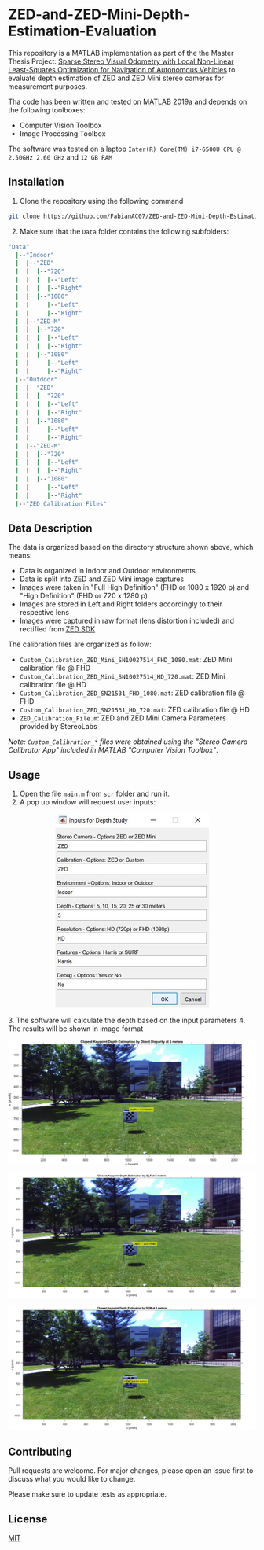 # ZED-and-ZED-Mini-Depth-Estimation-Evaluation

This repository is a MATLAB implementation as part of the the Master Thesis Project: [Sparse Stereo Visual Odometry with Local Non-Linear Least-Squares Optimization for Navigation of Autonomous Vehicles](https://curve.carleton.ca/7270ba62-1fd3-4f1b-a1fa-6031b06585e9) to evaluate depth estimation of ZED and ZED Mini stereo cameras for measurement purposes.

Tha code has been written and tested on [MATLAB 2019a](https://www.mathworks.com/?s_tid=gn_logo) and depends on the following toolboxes:
* Computer Vision Toolbox
* Image Processing Toolbox

The software was tested on a laptop `Inter(R) Core(TM) i7-6500U CPU @ 2.50GHz 2.60 GHz` and `12 GB RAM`

## Installation

1. Clone the repository using the following command

```bash
git clone https://github.com/FabianAC07/ZED-and-ZED-Mini-Depth-Estimation-Evaluation.git
```

2. Make sure that the `Data` folder contains the following subfolders:
```bash
"Data"
  |--"Indoor"
  |  |--"ZED"
  |  |  |--"720"
  |  |  |  |--"Left"
  |  |  |  |--"Right"
  |  |  |--"1080"
  |  |     |--"Left"
  |  |     |--"Right"
  |  |--"ZED-M"
  |  |  |--"720"
  |  |  |  |--"Left"
  |  |  |  |--"Right"
  |  |  |--"1080"
  |  |     |--"Left"
  |  |     |--"Right"
  |--"Outdoor"
  |  |--"ZED"
  |  |  |--"720"
  |  |  |  |--"Left"
  |  |  |  |--"Right"
  |  |  |--"1080"
  |  |     |--"Left"
  |  |     |--"Right"
  |  |--"ZED-M"
  |  |  |--"720"
  |  |  |  |--"Left"
  |  |  |  |--"Right"
  |  |  |--"1080"
  |  |     |--"Left"
  |  |     |--"Right"
  |--"ZED Calibration Files"
```

## Data Description

The data is organized based on the directory structure shown above, which means:
* Data is organized in Indoor and Outdoor environments
* Data is split into ZED and ZED Mini image captures
* Images were taken in "Full High Definition" (FHD or 1080 x 1920 p) and "High Definition" (FHD or 720 x 1280 p)
* Images are stored in Left and Right folders accordingly to their respective lens
* Images were captured in raw format (lens distortion included) and rectified from [ZED SDK](https://www.stereolabs.com/developers/release/)

The calibration files are organized as follow:
* `Custom_Calibration_ZED_Mini_SN10027514_FHD_1080.mat`: ZED Mini calibration file @ FHD  
* `Custom_Calibration_ZED_Mini_SN10027514_HD_720.mat`: ZED Mini calibration file @ HD
* `Custom_Calibration_ZED_SN21531_FHD_1080.mat`: ZED calibration file @ FHD
* `Custom_Calibration_ZED_SN21531_HD_720.mat`: ZED calibration file @ HD
* `ZED_Calibration_File.m`: ZED and ZED Mini Camera Parameters provided by StereoLabs 

*Note: `Custom_Calibration_*` files were obtained using the "Stereo Camera Calibrator App" included in MATLAB "Computer Vision Toolbox"*.

## Usage

1. Open the file `main.m` from `scr` folder and run it.
2. A pop up window will request user inputs:
<p align="center">
  <img src ="images/user input.JPG" />
</p>
3. The software will calculate the depth based on the input parameters 
4. The results will be shown in image format

<p align="center">
  <img src ="images/DD.jpg" />
</p>

<p align="center">
  <img src ="images/DLT.jpg" />
</p>

<p align="center">
  <img src ="images/SGM.jpg" />
</p>





## Contributing
Pull requests are welcome. For major changes, please open an issue first to discuss what you would like to change.

Please make sure to update tests as appropriate.

## License
[MIT](https://choosealicense.com/licenses/mit/)
